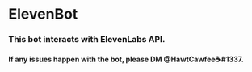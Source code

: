 # ElevenBot

### This bot interacts with ElevenLabs API.

#### If any issues happen with the bot, please DM @HawtCawfee☕#1337.
